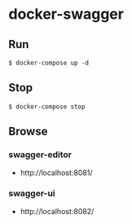 # docker-swagger

## Run
```
$ docker-compose up -d
```

## Stop
```
$ docker-compose stop
```

## Browse

### swagger-editor
* http://localhost:8081/

### swagger-ui
* http://localhost:8082/
